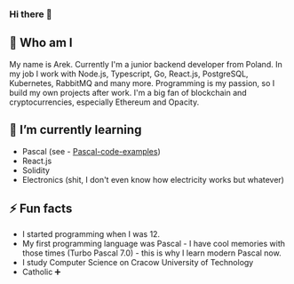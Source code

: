 ### Hi there 👋

## :boy: Who am I 
My name is Arek. Currently I'm a junior backend developer from Poland. In my job I work with Node.js, Typescript, Go, React.js, PostgreSQL, Kubernetes, RabbitMQ and many more. 
Programming is my passion, so I build my own projects after work.
I'm a big fan of blockchain and cryptocurrencies, especially Ethereum and Opacity. 

## 🌱 I’m currently learning
- Pascal (see - [Pascal-code-examples](https://github.com/ethArek/Pascal-code-examples/))
- React.js
- Solidity
- Electronics (shit, I don't even know how electricity works but whatever)

## ⚡ Fun facts
- I started programming when I was 12.
- My first programming language was Pascal - I have cool memories with those times (Turbo Pascal 7.0) - this is why I learn modern Pascal now.
- I study Computer Science on Cracow University of Technology
- Catholic :heavy_plus_sign:

